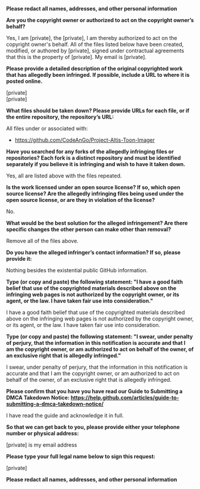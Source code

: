 **Please redact all names, addresses, and other personal information**

**Are you the copyright owner or authorized to act on the copyright owner’s behalf?**

Yes, I am [private], the [private], I am thereby authorized to act on the copyright owner's behalf. All of the files listed below have been created, modified, or authored by [private], signed under contractual agreements that this is the property of [private]. My email is [private].

**Please provide a detailed description of the original copyrighted work that has allegedly been infringed. If possible, include a URL to where it is posted online.**

[private]  
[private]

**What files should be taken down? Please provide URLs for each file, or if the entire repository, the repository’s URL:**

All files under or associated with:  
- https://github.com/CodeAnGo/Project-Altis-Toon-Imager

**Have you searched for any forks of the allegedly infringing files or repositories? Each fork is a distinct repository and must be identified separately if you believe it is infringing and wish to have it taken down.**

Yes, all are listed above with the files repeated.

**Is the work licensed under an open source license? If so, which open source license? Are the allegedly infringing files being used under the open source license, or are they in violation of the license?**

No.

**What would be the best solution for the alleged infringement? Are there specific changes the other person can make other than removal?**

Remove all of the files above.

**Do you have the alleged infringer’s contact information? If so, please provide it:**

Nothing besides the existential public GitHub information.

**Type (or copy and paste) the following statement: "I have a good faith belief that use of the copyrighted materials described above on the infringing web pages is not authorized by the copyright owner, or its agent, or the law. I have taken fair use into consideration."**

I have a good faith belief that use of the copyrighted materials described above on the infringing web pages is not authorized by the copyright owner, or its agent, or the law. I have taken fair use into consideration.

**Type (or copy and paste) the following statement: "I swear, under penalty of perjury, that the information in this notification is accurate and that I am the copyright owner, or am authorized to act on behalf of the owner, of an exclusive right that is allegedly infringed."**

I swear, under penalty of perjury, that the information in this notification is accurate and that I am the copyright owner, or am authorized to act on behalf of the owner, of an exclusive right that is allegedly infringed.

**Please confirm that you have you have read our Guide to Submitting a DMCA Takedown Notice: https://help.github.com/articles/guide-to-submitting-a-dmca-takedown-notice/**

I have read the guide and acknowledge it in full.

**So that we can get back to you, please provide either your telephone number or physical address:**

[private] is my email address

**Please type your full legal name below to sign this request:**

[private]

**Please redact all names, addresses, and other personal information**
